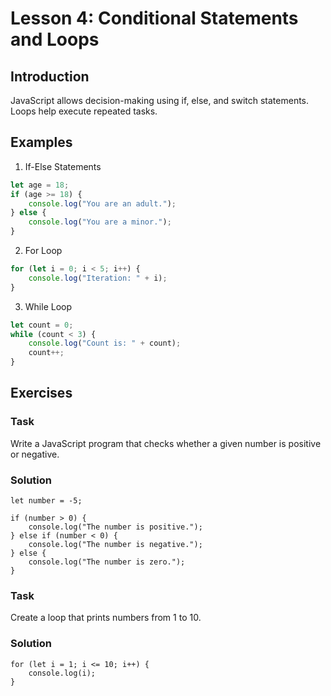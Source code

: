 # Lesson 4: Conditional Statements and Loops

## Introduction

JavaScript allows decision-making using if, else, and switch statements. Loops help execute repeated tasks.

## Examples

1. If-Else Statements

```js
let age = 18;
if (age >= 18) {
    console.log("You are an adult.");
} else {
    console.log("You are a minor.");
}
```

2. For Loop
```js
for (let i = 0; i < 5; i++) {
    console.log("Iteration: " + i);
}
```

3. While Loop

```js
let count = 0;
while (count < 3) {
    console.log("Count is: " + count);
    count++;
}
```

## Exercises

### Task
Write a JavaScript program that checks whether a given number is positive or negative.

### Solution
```
let number = -5;

if (number > 0) {
    console.log("The number is positive.");
} else if (number < 0) {
    console.log("The number is negative.");
} else {
    console.log("The number is zero.");
}
```

### Task
Create a loop that prints numbers from 1 to 10.

### Solution
```
for (let i = 1; i <= 10; i++) {
    console.log(i);
}
```

